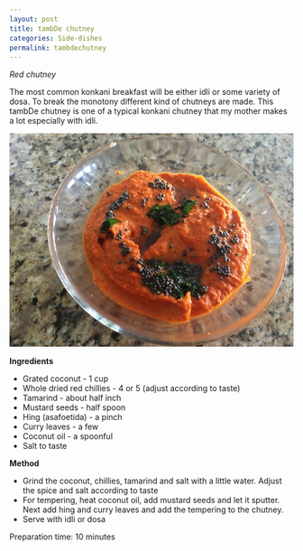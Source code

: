 ```yaml
---
layout: post
title: tambDe chutney
categories: Side-dishes
permalink: tambdechutney
---
```


*Red chutney*

The most common konkani breakfast will be either idli or some variety of dosa. To break the monotony different kind of chutneys are made. This tambDe chutney is one of a typical konkani chutney that my mother makes a lot especially with idli.

![](/images/IMG-4266_640x480.jpg)


**Ingredients**

* Grated coconut - 1 cup
* Whole dried red chillies - 4 or 5 (adjust according to taste)
* Tamarind - about half inch
* Mustard seeds - half spoon
* Hing (asafoetida) - a pinch
* Curry leaves - a few
* Coconut oil - a spoonful
* Salt to taste


**Method**

* Grind the coconut, chillies, tamarind and salt with a little water. Adjust the spice and salt according to taste
* For tempering, heat coconut oil, add mustard seeds and let it sputter. Next add hing and curry leaves and add the tempering to the chutney.
* Serve with idli or dosa

Preparation time: 10 minutes

